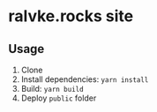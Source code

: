 # ralvke.rocks site

## Usage
1. Clone
2. Install dependencies: `yarn install`
3. Build: `yarn build`
4. Deploy `public` folder
